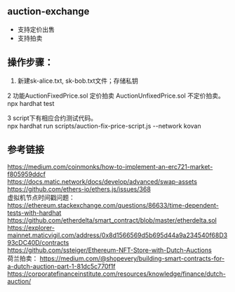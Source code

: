 
## auction-exchange
 - 支持定价出售
 - 支持拍卖
 
 ## 操作步骤：
 
  1. 新建sk-alice.txt, sk-bob.txt文件；存储私钥  
  
  2 功能AuctionFixedPrice.sol 定价拍卖    AuctionUnfixedPrice.sol 不定价拍卖。  
    npx hardhat test   
   
  3 script下有相应合约测试代码。  
    npx hardhat run scripts/auction-fix-price-script.js --network kovan  

## 参考链接
 https://medium.com/coinmonks/how-to-implement-an-erc721-market-f805959ddcf  
 https://docs.matic.network/docs/develop/advanced/swap-assets    
 https://github.com/ethers-io/ethers.js/issues/368    
 虚拟机节点时间戳问题：
 https://ethereum.stackexchange.com/questions/86633/time-dependent-tests-with-hardhat  
 https://github.com/etherdelta/smart_contract/blob/master/etherdelta.sol    
 https://explorer-mainnet.maticvigil.com/address/0x8d1566569d5b695d44a9a234540f68D393cDC40D/contracts  
 https://github.com/ssteiger/Ethereum-NFT-Store-with-Dutch-Auctions  
荷兰拍卖：
https://medium.com/@shopevery/building-smart-contracts-for-a-dutch-auction-part-1-81dc5c770f1f
https://corporatefinanceinstitute.com/resources/knowledge/finance/dutch-auction/